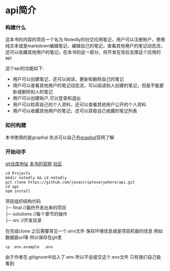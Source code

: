 # api简介

### 构建什么
这本书的内容的项目一个名为 Notedly的社交应用笔记，用户可以注册账户，使用纯文本或是markdown编辑笔记，编辑自己的笔记，查看其他用户的笔记动态流，还可以收藏其他用户的笔记。在本书的这一部分，将开发在背后支撑这个应用的api

这个api的功能如下:

* 用户可以创建笔记，还可以阅读，更新和删除自己的笔记
* 用户可以查看其他用户的笔记动态流，可以阅读别人创建的笔记，但是不能更新或删除别人的笔记
* 用户可以创建账户,可以登录和退出
* 用户可以检索自己的个人资料，还可以查看其他用户公开的个人资料
* 用户可以收藏其他用户的笔记，还可以获取自己收藏的笔记列表

### 如何构建
本书使用的是graphql 优点可以自己去[graphql](https://graphql.org/)官网了解

### 开始动手
[git仓库地址](https://github.com/javascripteverywhere)
[本书的官网](https://www.jseverywhere.io/)
[社区](https://spectrum.chat/jseverywhere)

```
cd Projects
mkdir notedly && cd notedly
git clone https://github.com/javascripteverywhere/api.git
cd api
npm install  
```

项目组织结构代码               
├─ final    //最终开发出来的项目     
├─ solutions    //每个章节的操作                  
├─ src  //开发目录                      

在完成clone 之后需要常见一个.env文件 保存环境信息或是项目机器的信息 例如 数据路url等 所以保存在git里


``` shell
cp .env.example  .env
```
由于作者在.gitignore中加入了.env 所以不会提交这个.env文件 只有我们自己能看到